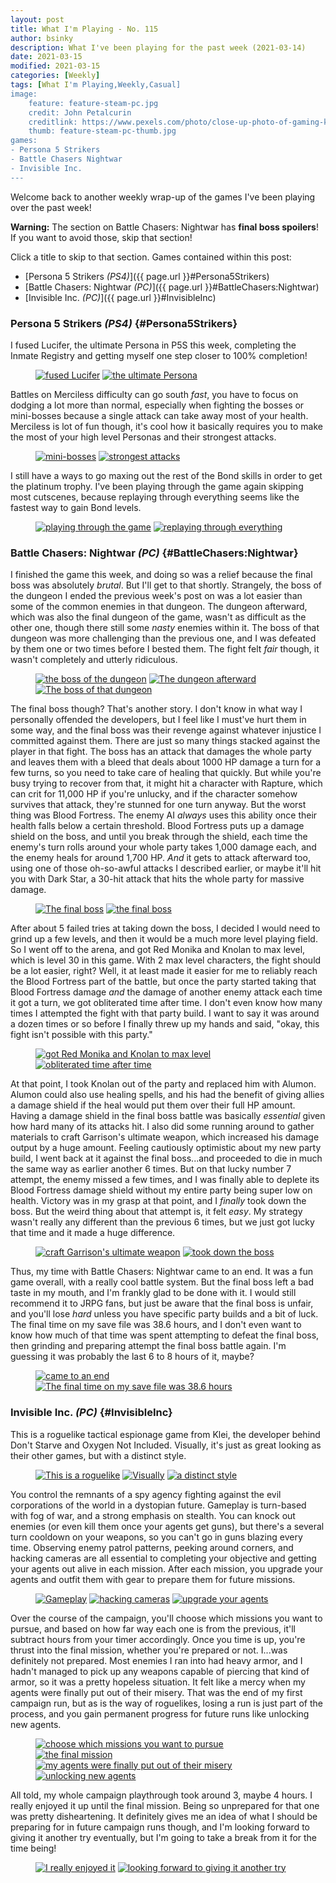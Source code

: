 ```yaml
---
layout: post
title: What I'm Playing - No. 115
author: bsinky
description: What I've been playing for the past week (2021-03-14)
date: 2021-03-15
modified: 2021-03-15
categories: [Weekly]
tags: [What I'm Playing,Weekly,Casual]
image:
    feature: feature-steam-pc.jpg
    credit: John Petalcurin
    creditlink: https://www.pexels.com/photo/close-up-photo-of-gaming-keyboard-2115257/
    thumb: feature-steam-pc-thumb.jpg
games:
- Persona 5 Strikers
- Battle Chasers Nightwar
- Invisible Inc.
---
```


Welcome back to another weekly wrap-up of the games I've been playing over the
past week!

**Warning:** The section on Battle Chasers: Nightwar has **final boss
spoilers**! If you want to avoid those, skip that section!

Click a title to skip to that section. Games contained within this post:

 - [Persona 5 Strikers *(PS4)*]({{ page.url }}#Persona5Strikers)
 - [Battle Chasers: Nightwar *(PC)*]({{ page.url }}#BattleChasers:Nightwar)
 - [Invisible Inc. *(PC)*]({{ page.url }}#InvisibleInc)

<!--more-->

### Persona 5 Strikers *(PS4)*    {#Persona5Strikers}

I fused Lucifer, the ultimate Persona in P5S this week, completing the Inmate
Registry and getting myself one step closer to 100% completion!

<figure class="half">
    <a href="https://i.imgur.com/nyyBRD5.jpg"><img src="https://i.imgur.com/nyyBRD5m.jpg" alt="fused Lucifer"/></a>
    <a href="https://i.imgur.com/bg5vbUJ.jpg"><img src="https://i.imgur.com/bg5vbUJm.jpg" alt="the ultimate Persona"/></a>
</figure>

Battles on Merciless difficulty can go south *fast*, you have to focus on
dodging a lot more than normal, especially when fighting the bosses or
mini-bosses because a single attack can take away most of your health. Merciless
is lot of fun though, it's cool how it basically requires you to make the most
of your high level Personas and their strongest attacks.

<figure class="half">
    <a href="https://i.imgur.com/7mUIB8S.jpg"><img src="https://i.imgur.com/7mUIB8Sm.jpg" alt="mini-bosses"/></a>
    <a href="https://i.imgur.com/v8O46sP.jpg"><img src="https://i.imgur.com/v8O46sPm.jpg" alt="strongest attacks"/></a>
</figure>

I still have a ways to go maxing out the rest of the Bond skills in order to get
the platinum trophy. I've been playing through the game again skipping most
cutscenes, because replaying through everything seems like the fastest way to
gain Bond levels.

<figure class="half">
    <a href="https://i.imgur.com/TPzjiNj.jpg"><img src="https://i.imgur.com/TPzjiNjm.jpg" alt="playing through the game"/></a>
    <a href="https://i.imgur.com/RQTQcaq.jpg"><img src="https://i.imgur.com/RQTQcaqm.jpg" alt="replaying through everything"/></a>
</figure>

### Battle Chasers: Nightwar *(PC)*    {#BattleChasers:Nightwar}

I finished the game this week, and doing so was a relief because the final boss
was absolutely *brutal*. But I'll get to that shortly. Strangely, the boss of
the dungeon I ended the previous week's post on was a lot easier than some of
the common enemies in that dungeon. The dungeon afterward, which was also the
final dungeon of the game, wasn't as difficult as the other one, though there
still some *nasty* enemies within it. The boss of that dungeon was more
challenging than the previous one, and I was defeated by them one or two times
before I bested them. The fight felt *fair* though, it wasn't completely and
utterly ridiculous.

<figure class="third">
    <a href="https://i.imgur.com/L3cqEky.jpg"><img src="https://i.imgur.com/L3cqEkym.jpg" alt="the boss of the dungeon"/></a>
    <a href="https://i.imgur.com/dXjAskE.jpg"><img src="https://i.imgur.com/dXjAskEm.jpg" alt="The dungeon afterward"/></a>
    <a href="https://i.imgur.com/lwS3hpJ.jpg"><img src="https://i.imgur.com/lwS3hpJm.jpg" alt="The boss of that dungeon"/></a>
</figure>

The final boss though? That's another story. I don't know in what way I
personally offended the developers, but I feel like I must've hurt them in some
way, and the final boss was their revenge against whatever injustice I committed
against them. There are just so many things stacked against the player in that
fight. The boss has an attack that damages the whole party and leaves them with
a bleed that deals about 1000 HP damage a turn for a few turns, so you need to
take care of healing that quickly. But while you're busy trying to recover from
that, it might hit a character with Rapture, which can crit for 11,000 HP if
you're unlucky, and if the character somehow survives that attack, they're
stunned for one turn anyway. But the worst thing was Blood Fortress. The enemy
AI *always* uses this ability once their health falls below a certain threshold.
Blood Fortress puts up a damage shield on the boss, and until you break through
the shield, each time the enemy's turn rolls around your whole party takes 1,000
damage each, and the enemy heals for around 1,700 HP. *And* it gets to attack
afterward too, using one of those oh-so-awful attacks I described earlier, or
maybe it'll hit you with Dark Star, a 30-hit attack that hits the whole party
for massive damage.

<figure class="half">
    <a href="https://i.imgur.com/Tp1nAkG.jpg"><img src="https://i.imgur.com/Tp1nAkGm.jpg" alt="The final boss"/></a>
    <a href="https://i.imgur.com/70FX71H.jpg"><img src="https://i.imgur.com/70FX71Hm.jpg" alt="the final boss"/></a>
</figure>

After about 5 failed tries at taking down the boss, I decided I would need to
grind up a few levels, and then it would be a much more level playing field. So
I went off to the arena, and got Red Monika and Knolan to max level, which is
level 30 in this game. With 2 max level characters, the fight should be a lot
easier, right? Well, it at least made it easier for me to reliably reach the
Blood Fortress part of the battle, but once the party started taking that Blood
Fortress damage *and* the damage of another enemy attack each time it got a
turn, we got obliterated time after time. I don't even know how many times I
attempted the fight with that party build. I want to say it was around a dozen
times or so before I finally threw up my hands and said, "okay, this fight isn't
possible with this party."

<figure class="half">
    <a href="https://i.imgur.com/exk6xjS.jpg"><img src="https://i.imgur.com/exk6xjSm.jpg" alt="got Red Monika and Knolan to max level"/></a>
    <a href="https://i.imgur.com/bkxf3yQ.jpg"><img src="https://i.imgur.com/bkxf3yQm.jpg" alt="obliterated time after time"/></a>
</figure>

At that point, I took Knolan out of the party and replaced him with Alumon.
Alumon could also use healing spells, and his had the benefit of giving allies a
damage shield if the heal would put them over their full HP amount. Having a
damage shield in the final boss battle was basically *essential* given how hard
many of its attacks hit. I also did some running around to gather materials to
craft Garrison's ultimate weapon, which increased his damage output by a huge
amount. Feeling cautiously optimistic about my new party build, I went back at
it against the final boss...and proceeded to die in much the same way as earlier
another 6 times. But on that lucky number 7 attempt, the enemy missed a few
times, and I was finally able to deplete its Blood Fortress damage shield
without my entire party being super low on health. Victory was in my grasp at
that point, and I *finally* took down the boss. But the weird thing about that
attempt is, it felt *easy*. My strategy wasn't really any different than the
previous 6 times, but we just got lucky that time and it made a huge difference.

<figure class="half">
    <a href="https://i.imgur.com/NuMlGKx.jpg"><img src="https://i.imgur.com/NuMlGKxm.jpg" alt="craft Garrison's ultimate weapon"/></a>
    <a href="https://i.imgur.com/dN8KS9X.jpg"><img src="https://i.imgur.com/dN8KS9Xm.jpg" alt="took down the boss"/></a>
</figure>

Thus, my time with Battle Chasers: Nightwar came to an end. It was a fun game
overall, with a really cool battle system. But the final boss left a bad taste
in my mouth, and I'm frankly glad to be done with it. I would still recommend it
to JRPG fans, but just be aware that the final boss is unfair, and you'll lose
*hard* unless you have specific party builds and a bit of luck. The final time
on my save file was 38.6 hours, and I don't even want to know how much of that
time was spent attempting to defeat the final boss, then grinding and preparing
attempt the final boss battle again. I'm guessing it was probably the last 6 to
8 hours of it, maybe?

<figure class="half">
    <a href="https://i.imgur.com/M5ZH7bu.jpg"><img src="https://i.imgur.com/M5ZH7bum.jpg" alt="came to an end"/></a>
    <a href="https://i.imgur.com/QfMb2KG.jpg"><img src="https://i.imgur.com/QfMb2KGm.jpg" alt="The final time on my save file was 38.6 hours"/></a>
</figure>

### Invisible Inc. *(PC)*    {#InvisibleInc}

This is a roguelike tactical espionage game from Klei, the developer behind
Don't Starve and Oxygen Not Included. Visually, it's just as great looking as
their other games, but with a distinct style.

<figure class="third">
    <a href="https://i.imgur.com/Wfc0tSv.jpg"><img src="https://i.imgur.com/Wfc0tSvm.jpg" alt="This is a roguelike"/></a>
    <a href="https://i.imgur.com/f0mM6nW.jpg"><img src="https://i.imgur.com/f0mM6nWm.jpg" alt="Visually"/></a>
    <a href="https://i.imgur.com/D4UHunD.jpg"><img src="https://i.imgur.com/D4UHunDm.jpg" alt="a distinct style"/></a>
</figure>

You control the remnants of a spy agency fighting against the evil corporations
of the world in a dystopian future. Gameplay is turn-based with fog of war, and
a strong emphasis on stealth. You can knock out enemies (or even kill them once
your agents get guns), but there's a several turn cooldown on your weapons, so
you can't go in guns blazing every time. Observing enemy patrol patterns,
peeking around corners, and hacking cameras are all essential to completing your
objective and getting your agents out alive in each mission. After each mission,
you upgrade your agents and outfit them with gear to prepare them for future
missions.

<figure class="third">
    <a href="https://i.imgur.com/4gy1I71.jpg"><img src="https://i.imgur.com/4gy1I71m.jpg" alt="Gameplay"/></a>
    <a href="https://i.imgur.com/UDHjux5.jpg"><img src="https://i.imgur.com/UDHjux5m.jpg" alt="hacking cameras"/></a>
    <a href="https://i.imgur.com/rgNLcHD.jpg"><img src="https://i.imgur.com/rgNLcHDm.jpg" alt="upgrade your agents"/></a>
</figure>

Over the course of the campaign, you'll choose which missions you want to
pursue, and based on how far way each one is from the previous, it'll subtract
hours from your timer accordingly. Once you time is up, you're thrust into the
final mission, whether you're prepared or not. I...was definitely not prepared.
Most enemies I ran into had heavy armor, and I hadn't managed to pick up any
weapons capable of piercing that kind of armor, so it was a pretty hopeless
situation. It felt like a mercy when my agents were finally put out of their
misery. That was the end of my first campaign run, but as is the way of
roguelikes, losing a run is just part of the process, and you gain permanent
progress for future runs like unlocking new agents.

<figure class="half">
    <a href="https://i.imgur.com/R2M0oai.jpg"><img src="https://i.imgur.com/R2M0oaim.jpg" alt="choose which missions you want to pursue"/></a>
    <a href="https://i.imgur.com/SiJDePe.jpg"><img src="https://i.imgur.com/SiJDePem.jpg" alt="the final mission"/></a>
    <a href="https://i.imgur.com/LqFdorX.jpg"><img src="https://i.imgur.com/LqFdorXm.jpg" alt="my agents were finally put out of their misery"/></a>
    <a href="https://i.imgur.com/u4Z0SBY.jpg"><img src="https://i.imgur.com/u4Z0SBYm.jpg" alt="unlocking new agents"/></a>
</figure>

All told, my whole campaign playthrough took around 3, maybe 4 hours. I really
enjoyed it up until the final mission. Being so unprepared for that one was
pretty disheartening. It definitely gives me an idea of what I should be
preparing for in future campaign runs though, and I'm looking forward to giving
it another try eventually, but I'm going to take a break from it for the time
being!

<figure class="half">
    <a href="https://i.imgur.com/6NUj368.jpg"><img src="https://i.imgur.com/6NUj368m.jpg" alt="I really enjoyed it"/></a>
    <a href="https://i.imgur.com/dyS8UyF.jpg"><img src="https://i.imgur.com/dyS8UyFm.jpg" alt="looking forward to giving it another try"/></a>
</figure>

